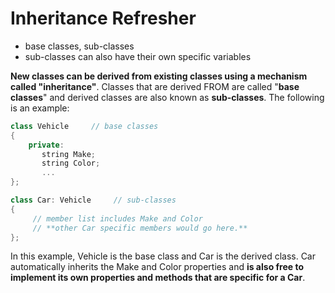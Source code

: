 # Inheritance Refresher

   + base classes, sub-classes
   + sub-classes can also have their own specific variables

**New classes can be derived from existing classes using a mechanism called "inheritance"**. 
Classes that are derived FROM are called "**base classes**" and derived classes are also 
known as **sub-classes**. The following is an example:
```cpp
class Vehicle     // base classes
{ 
    private:
       string Make;
       string Color;
       ...
}; 

class Car: Vehicle     // sub-classes 
{ 
     // member list includes Make and Color
     // **other Car specific members would go here.**
};
```
In this example, Vehicle is the base class and Car is the derived class. Car automatically
inherits the Make and Color properties and **is also free to implement its own properties 
and methods that are specific for a Car**.
